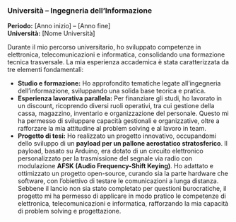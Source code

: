 ### **Università – Ingegneria dell’Informazione**  
**Periodo:** [Anno inizio] – [Anno fine]  
**Università:** [Nome Università]  

Durante il mio percorso universitario, ho sviluppato competenze in elettronica, telecomunicazioni e informatica, consolidando una formazione tecnica trasversale. La mia esperienza accademica è stata caratterizzata da tre elementi fondamentali:  

- **Studio e formazione:** Ho approfondito tematiche legate all’ingegneria dell’informazione, sviluppando una solida base teorica e pratica.  
- **Esperienza lavorativa parallela:** Per finanziare gli studi, ho lavorato in un discount, ricoprendo diversi ruoli operativi, tra cui gestione della cassa, magazzino, inventario e organizzazione del personale. Questo mi ha permesso di sviluppare capacità gestionali e organizzative, oltre a rafforzare la mia attitudine al problem solving e al lavoro in team.  
- **Progetto di tesi:** Ho realizzato un progetto innovativo, occupandomi dello sviluppo di un **payload per un pallone aerostatico stratosferico**. Il payload, basato su Arduino, era dotato di un circuito elettronico personalizzato per la trasmissione del segnale via radio con modulazione **AFSK (Audio Frequency-Shift Keying)**. Ho adattato e ottimizzato un progetto open-source, curando sia la parte hardware che software, con l’obiettivo di testare le comunicazioni a lunga distanza. Sebbene il lancio non sia stato completato per questioni burocratiche, il progetto mi ha permesso di applicare in modo pratico le competenze di elettronica, telecomunicazioni e informatica, rafforzando la mia capacità di problem solving e progettazione.  
